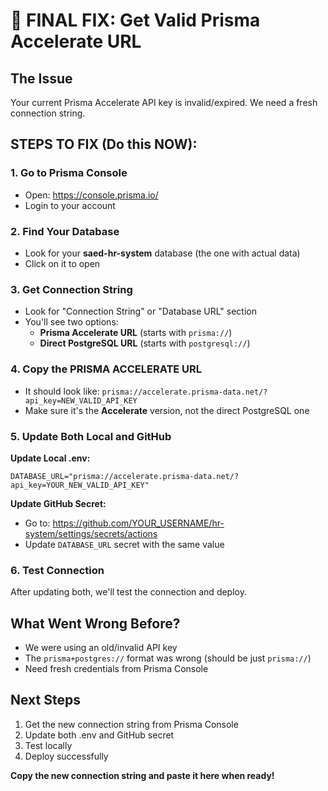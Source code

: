 # 🚨 FINAL FIX: Get Valid Prisma Accelerate URL

## The Issue
Your current Prisma Accelerate API key is invalid/expired. We need a fresh connection string.

## STEPS TO FIX (Do this NOW):

### 1. Go to Prisma Console
- Open: https://console.prisma.io/
- Login to your account

### 2. Find Your Database
- Look for your **saed-hr-system** database (the one with actual data)
- Click on it to open

### 3. Get Connection String
- Look for "Connection String" or "Database URL" section
- You'll see two options:
  - **Prisma Accelerate URL** (starts with `prisma://`)
  - **Direct PostgreSQL URL** (starts with `postgresql://`)

### 4. Copy the PRISMA ACCELERATE URL
- It should look like: `prisma://accelerate.prisma-data.net/?api_key=NEW_VALID_API_KEY`
- Make sure it's the **Accelerate** version, not the direct PostgreSQL one

### 5. Update Both Local and GitHub
**Update Local .env:**
```
DATABASE_URL="prisma://accelerate.prisma-data.net/?api_key=YOUR_NEW_VALID_API_KEY"
```

**Update GitHub Secret:**
- Go to: https://github.com/YOUR_USERNAME/hr-system/settings/secrets/actions
- Update `DATABASE_URL` secret with the same value

### 6. Test Connection
After updating both, we'll test the connection and deploy.

## What Went Wrong Before?
- We were using an old/invalid API key
- The `prisma+postgres://` format was wrong (should be just `prisma://`)
- Need fresh credentials from Prisma Console

## Next Steps
1. Get the new connection string from Prisma Console
2. Update both .env and GitHub secret
3. Test locally
4. Deploy successfully

**Copy the new connection string and paste it here when ready!**